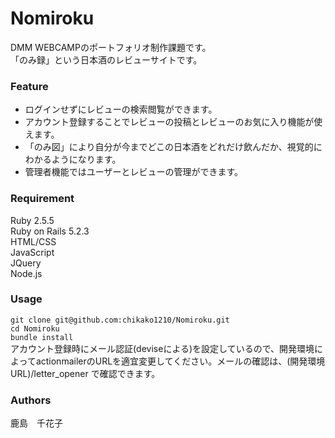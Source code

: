 # Nomiroku
DMM WEBCAMPのポートフォリオ制作課題です。  
「のみ録」という日本酒のレビューサイトです。

### Feature
- ログインせずにレビューの検索閲覧ができます。
- アカウント登録することでレビューの投稿とレビューのお気に入り機能が使えます。
- 「のみ図」により自分が今までどこの日本酒をどれだけ飲んだか、視覚的にわかるようになります。
- 管理者機能ではユーザーとレビューの管理ができます。

### Requirement
Ruby 2.5.5  
Ruby on Rails 5.2.3  
HTML/CSS  
JavaScript  
JQuery  
Node.js

### Usage
`git clone git@github.com:chikako1210/Nomiroku.git`  
`cd Nomiroku`  
`bundle install`  
アカウント登録時にメール認証(deviseによる)を設定しているので、開発環境によってactionmailerのURLを適宜変更してください。メールの確認は、(開発環境URL)/letter_opener で確認できます。


### Authors
鹿島　千花子
